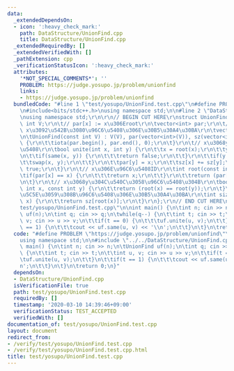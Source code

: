 ```yaml
---
data:
  _extendedDependsOn:
  - icon: ':heavy_check_mark:'
    path: DataStructure/UnionFind.cpp
    title: DataStructure/UnionFind.cpp
  _extendedRequiredBy: []
  _extendedVerifiedWith: []
  _pathExtension: cpp
  _verificationStatusIcon: ':heavy_check_mark:'
  attributes:
    '*NOT_SPECIAL_COMMENTS*': ''
    PROBLEM: https://judge.yosupo.jp/problem/unionfind
    links:
    - https://judge.yosupo.jp/problem/unionfind
  bundledCode: "#line 1 \"test/yosupo/UnionFind.test.cpp\"\n#define PROBLEM \"https://judge.yosupo.jp/problem/unionfind\"\
    \n#include<bits/stdc++.h>\nusing namespace std;\n\n#line 2 \"DataStructure/UnionFind.cpp\"\
    \nusing namespace std;\r\n\r\n// BEGIN CUT HERE\r\nstruct UnionFind {\r\n\tconst\
    \ int V;\r\n\t// par[x] := x\u306Eroot\r\n\tvector<int> par;\r\n\t// sz[x] :=\
    \ x\u3092\u542B\u3080\u96C6\u5408\u306E\u30B5\u30A4\u30BA\r\n\tvector<int> sz;\r\
    \n\tUnionFind(const int V) : V(V), par(vector<int>(V)), sz(vector<int>(V, 1))\
    \ {\r\n\t\tiota(par.begin(), par.end(), 0);\r\n\t}\r\n\t// x\u3068y\u3092\u7D50\
    \u5408\r\n\tbool unite(int x, int y) {\r\n\t\tx = root(x);\r\n\t\ty = root(y);\r\
    \n\t\tif(same(x, y)) {\r\n\t\t\treturn false;\r\n\t\t}\r\n\t\tif(y < x) {\r\n\t\
    \t\tswap(x, y);\r\n\t\t}\r\n\t\tpar[y] = x;\r\n\t\tsz[x] += sz[y];\r\n\t\treturn\
    \ true;\r\n\t}\r\n\t// x\u306E\u96C6\u5408ID\r\n\tint root(const int x) {\r\n\t\
    \tif(par[x] == x) {\r\n\t\t\treturn x;\r\n\t\t}\r\n\t\treturn (par[x] = root(par[x]));\r\
    \n\t}\r\n\t// x\u3068y\u304C\u540C\u3058\u96C6\u5408\u304B\r\n\tbool same(const\
    \ int x, const int y) {\r\n\t\treturn (root(x) == root(y));\r\n\t}\r\n\t// x\u304C\
    \u5C5E\u3059\u308B\u96C6\u5408\u306E\u30B5\u30A4\u30BA\r\n\tint size(const int\
    \ x) {\r\n\t\treturn sz[root(x)];\r\n\t}\r\n};\r\n// END CUT HERE\n#line 6 \"\
    test/yosupo/UnionFind.test.cpp\"\n\nint main() {\n\tint n; cin >> n;\n\tUnionFind\
    \ uf(n);\n\tint q; cin >> q;\n\twhile(q--) {\n\t\tint t; cin >> t;\n\t\tint u,\
    \ v; cin >> u >> v;\n\t\tif(t == 0) {\n\t\t\tuf.unite(u, v);\n\t\t}\n\t\tif(t\
    \ == 1) {\n\t\t\tcout << uf.same(u, v) << '\\n';\n\t\t}\n\t}\n\treturn 0;\n}\n"
  code: "#define PROBLEM \"https://judge.yosupo.jp/problem/unionfind\"\n#include<bits/stdc++.h>\n\
    using namespace std;\n\n#include \"../../DataStructure/UnionFind.cpp\"\n\nint\
    \ main() {\n\tint n; cin >> n;\n\tUnionFind uf(n);\n\tint q; cin >> q;\n\twhile(q--)\
    \ {\n\t\tint t; cin >> t;\n\t\tint u, v; cin >> u >> v;\n\t\tif(t == 0) {\n\t\t\
    \tuf.unite(u, v);\n\t\t}\n\t\tif(t == 1) {\n\t\t\tcout << uf.same(u, v) << '\\\
    n';\n\t\t}\n\t}\n\treturn 0;\n}"
  dependsOn:
  - DataStructure/UnionFind.cpp
  isVerificationFile: true
  path: test/yosupo/UnionFind.test.cpp
  requiredBy: []
  timestamp: '2020-03-10 14:39:46+09:00'
  verificationStatus: TEST_ACCEPTED
  verifiedWith: []
documentation_of: test/yosupo/UnionFind.test.cpp
layout: document
redirect_from:
- /verify/test/yosupo/UnionFind.test.cpp
- /verify/test/yosupo/UnionFind.test.cpp.html
title: test/yosupo/UnionFind.test.cpp
---
```

